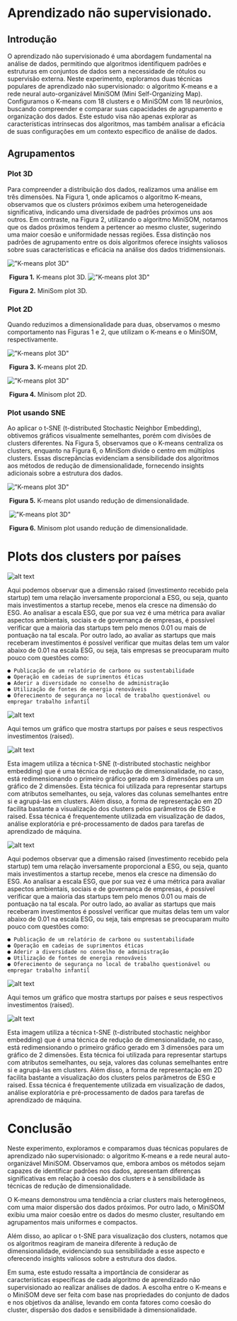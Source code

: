 # Aprendizado não supervisionado.

## Introdução

O aprendizado não supervisionado é uma abordagem fundamental na análise de dados, permitindo que algoritmos identifiquem padrões e estruturas em conjuntos de dados sem a necessidade de rótulos ou supervisão externa. Neste experimento, exploramos duas técnicas populares de aprendizado não supervisionado: o algoritmo K-means e a rede neural auto-organizável MiniSOM (Mini Self-Organizing Map). Configuramos o K-means com 18 clusters e o MiniSOM com 18 neurônios, buscando compreender e comparar suas capacidades de agrupamento e organização dos dados. Este estudo visa não apenas explorar as características intrínsecas dos algoritmos, mas também analisar a eficácia de suas configurações em um contexto específico de análise de dados.

## Agrupamentos

### Plot 3D

Para compreender a distribuição dos dados, realizamos uma análise em três dimensões. Na Figura 1, onde aplicamos o algoritmo K-means, observamos que os clusters próximos exibem uma heterogeneidade significativa, indicando uma diversidade de padrões próximos uns aos outros. Em contraste, na Figura 2, utilizando o algoritmo MiniSOM, notamos que os dados próximos tendem a pertencer ao mesmo cluster, sugerindo uma maior coesão e uniformidade nessas regiões. Essa distinção nos padrões de agrupamento entre os dois algoritmos oferece insights valiosos sobre suas características e eficácia na análise dos dados tridimensionais.

!["K-means plot 3D"](./imgs/kmeas_plot3d.png)

​											**Figura 1.** K-means plot 3D. 
!["K-means plot 3D"](./imgs/minisom_plot3d.png)

​											**Figura 2.** MiniSom plot 3D. 
### Plot 2D
Quando reduzimos a dimensionalidade para duas, observamos o mesmo comportamento nas Figuras 1 e 2, que utilizam o K-means e o MiniSOM, respectivamente.

!["K-means plot 3D"](./imgs/kmeas_plot2D.png)

​											**Figura 3.** K-means plot 2D. 

!["K-means plot 3D"](./imgs/minisom_plot2D.png)

​											**Figura 4.** Minisom plot 2D. 

### Plot usando SNE

Ao aplicar o t-SNE (t-distributed Stochastic Neighbor Embedding), obtivemos gráficos visualmente semelhantes, porém com divisões de clusters diferentes. Na Figura 5, observamos que o K-means centraliza os clusters, enquanto na Figura 6, o MiniSom divide o centro em múltiplos clusters. Essas discrepâncias evidenciam a sensibilidade dos algoritmos aos métodos de redução de dimensionalidade, fornecendo insights adicionais sobre a estrutura dos dados.


!["K-means plot 3D"](./imgs/kmeas_plot_using_SNE.png)

​									**Figura 5.** K-means plot usando redução de dimensionalidade. 



​	!["K-means plot 3D"](./imgs/minisom_plot_using_SNE.png)

​									**Figura 6.** Minisom plot usando redução de dimensionalidade. 

# Plots dos clusters por países

![alt text](./imgs/image0-2.png)

Aqui podemos observar que a dimensão raised (investimento recebido pela startup) tem uma relação
inversamente proporcional a ESG, ou seja, quanto mais investimentos a startup recebe, menos ela cresce
na dimensão do ESG. Ao analisar a escala ESG, que por sua vez é uma métrica para avaliar aspectos
ambientais, sociais e de governança de empresas, é possível verificar que a maioria das startups tem pelo
menos 0.01 ou mais de pontuação na tal escala. Por outro lado, ao avaliar as startups que mais receberam
investimentos é possível verificar que muitas delas tem um valor abaixo de 0.01 na escala ESG, ou seja,
tais empresas se preocuparam muito pouco com questões como:

    ● Publicação de um relatório de carbono ou sustentabilidade
    ● Operação em cadeias de suprimentos éticas
    ● Aderir a diversidade no conselho de administração
    ● Utilização de fontes de energia renováveis
    ● Oferecimento de segurança no local de trabalho questionável ou empregar trabalho infantil


![alt text](./imgs/image-1.png)

Aqui temos um gráfico que mostra startups por países e seus respectivos investimentos (raised).

![alt text](./imgs/image-2.png)

Esta imagem utiliza a técnica t-SNE (t-distributed stochastic neighbor embedding) que é uma técnica
de redução de dimensionalidade, no caso, está redimensionando o primeiro gráfico gerado em 3 dimensões
para um gráfico de 2 dimensões. Esta técnica foi utilizada para representar startups com atributos
semelhantes, ou seja, valores das colunas semelhantes entre si e agrupá-las em clusters. Além disso, a
forma de representação em 2D facilita bastante a visualização dos clusters pelos parâmetros de ESG e
raised. Essa técnica é frequentemente utilizada em visualização de dados, análise exploratória
e pré-processamento de dados para tarefas de aprendizado de máquina.

![alt text](./imgs/image0-2.png)

Aqui podemos observar que a dimensão raised (investimento recebido pela startup) tem uma relação
inversamente proporcional a ESG, ou seja, quanto mais investimentos a startup recebe, menos ela cresce
na dimensão do ESG. Ao analisar a escala ESG, que por sua vez é uma métrica para avaliar aspectos
ambientais, sociais e de governança de empresas, é possível verificar que a maioria das startups tem pelo
menos 0.01 ou mais de pontuação na tal escala. Por outro lado, ao avaliar as startups que mais receberam
investimentos é possível verificar que muitas delas tem um valor abaixo de 0.01 na escala ESG, ou seja,
tais empresas se preocuparam muito pouco com questões como:

    ● Publicação de um relatório de carbono ou sustentabilidade
    ● Operação em cadeias de suprimentos éticas
    ● Aderir a diversidade no conselho de administração
    ● Utilização de fontes de energia renováveis
    ● Oferecimento de segurança no local de trabalho questionável ou empregar trabalho infantil


![alt text](./imgs/image-1-1.png)

Aqui temos um gráfico que mostra startups por países e seus respectivos investimentos (raised).

![alt text](./imgs/image-2-2.png)

Esta imagem utiliza a técnica t-SNE (t-distributed stochastic neighbor embedding) que é uma técnica
de redução de dimensionalidade, no caso, está redimensionando o primeiro gráfico gerado em 3 dimensões
para um gráfico de 2 dimensões. Esta técnica foi utilizada para representar startups com atributos
semelhantes, ou seja, valores das colunas semelhantes entre si e agrupá-las em clusters. Além disso, a
forma de representação em 2D facilita bastante a visualização dos clusters pelos parâmetros de ESG e
raised. Essa técnica é frequentemente utilizada em visualização de dados, análise exploratória
e pré-processamento de dados para tarefas de aprendizado de máquina.

# Conclusão

Neste experimento, exploramos e comparamos duas técnicas populares de aprendizado não supervisionado: o algoritmo K-means e a rede neural auto-organizável MiniSOM. Observamos que, embora ambos os métodos sejam capazes de identificar padrões nos dados, apresentam diferenças significativas em relação à coesão dos clusters e à sensibilidade às técnicas de redução de dimensionalidade.

O K-means demonstrou uma tendência a criar clusters mais heterogêneos, com uma maior dispersão dos dados próximos. Por outro lado, o MiniSOM exibiu uma maior coesão entre os dados do mesmo cluster, resultando em agrupamentos mais uniformes e compactos.

Além disso, ao aplicar o t-SNE para visualização dos clusters, notamos que os algoritmos reagiram de maneira diferente à redução de dimensionalidade, evidenciando sua sensibilidade a esse aspecto e oferecendo insights valiosos sobre a estrutura dos dados.

Em suma, este estudo ressalta a importância de considerar as características específicas de cada algoritmo de aprendizado não supervisionado ao realizar análises de dados. A escolha entre o K-means e o MiniSOM deve ser feita com base nas propriedades do conjunto de dados e nos objetivos da análise, levando em conta fatores como coesão do cluster, dispersão dos dados e sensibilidade à dimensionalidade.